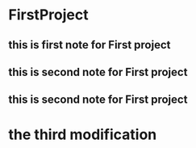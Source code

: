 # FirstProject
## this is first note for First project
## this is second note for First project
## this is second note for First project


# the third modification

